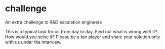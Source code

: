 # challenge
An extra challenge to R&D escalation engineers

This is a typical task for us from day to day. Find out what is wrong with it? How would you solve it? Please be a fair player and share your solution only with us under the interview.
